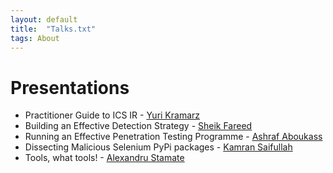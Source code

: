 ```yaml
---
layout: default
title:  "Talks.txt"
tags: About
---
```


# Presentations


* Practitioner Guide to ICS IR - [Yuri Kramarz](https://qa.linkedin.com/in/jerzykra)
* Building an Effective Detection Strategy - [Sheik Fareed](https://www.linkedin.com/in/sheik-f-780828109)
* Running an Effective Penetration Testing Programme - [Ashraf Aboukass](https://www.linkedin.com/in/aboukass)
* Dissecting Malicious Selenium PyPi packages - [Kamran Saifullah](https://pk.linkedin.com/in/kamransaifullah)
* Tools, what tools! - [Alexandru Stamate](https://ch.linkedin.com/in/alexandrustamate)